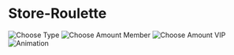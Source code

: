 # Store-Roulette
![Choose Type](http://prntscr.com/h84xhe "Choose Roulette Type")
![Choose Amount Member](http://prntscr.com/h84yp5 "Choose Amount of Credits as Member")
![Choose Amount VIP](http://prntscr.com/h84zgp "Choose Amount of Credits as VIP or flag 'o'")
![Animation](https://upload.wikimedia.org/wikipedia/en/d/d6/Image_coming_soon.png "Roulette Animation")
